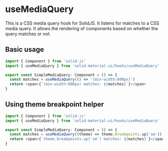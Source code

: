 # useMediaQuery

This is a CSS media query hook for SolidJS. It listens for matches to a CSS media query. It allows the rendering of components based on whether the query matches or not.

## Basic usage

```typescript
import { Component } from 'solid-js'
import { useMediaQuery } from 'solid-material-ui/hooks/useMediaQuery'

export const SimpleMediaQuery: Component = () => {
  const matches = useMediaQuery(() => '(min-width:600px)')
  return <span>{`(min-width:600px) matches: ${matches}`}</span>
}
```

## Using theme breakpoint helper

```typescript
import { Component } from 'solid-js'
import { useMediaQuery } from 'solid-material-ui/hooks/useMediaQuery'

export const SimpleMediaQuery: Component = () => {
  const matches = useMediaQuery((theme) => theme.breakpoints.up('sm'))
  return <span>{`theme.breakpoints.up('sm') matches: ${matches}`}</span>
}
```

